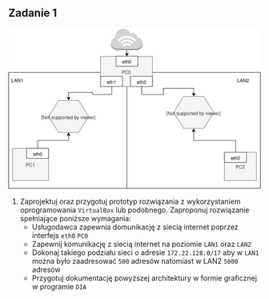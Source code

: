 Zadanie 1
---------

![zadanie 1](zadanie-1.svg)

1. Zaprojektuj oraz przygotuj prototyp rozwiązania z wykorzystaniem oprogramowania ``VirtualBox`` lub podobnego. 
Zaproponuj rozwiązanie spełniające poniższe wymagania:
   * Usługodawca zapewnia domunikację z siecią internet poprzez interfejs ``eth0`` ``PC0``
   * Zapewnij komunikację z siecią internet na poziomie ``LAN1`` oraz ``LAN2``
   * Dokonaj takiego podziału sieci o adresie ``172.22.128.0/17`` aby w ``LAN1`` można było zaadresować ``500`` adresów natomiast w LAN2 ``5000`` adresów    
   * Przygotuj dokumentację powyższej architektury w formie graficznej w programie ``DIA`` 
 
